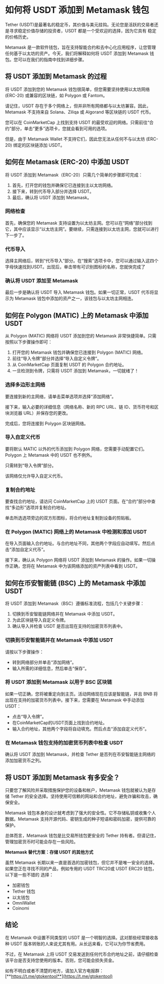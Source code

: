 # 如何将 USDT 添加到 Metamask 钱包

Tether (USDT)是最著名的稳定币，其价值与美元挂钩。无论您是活跃的交易者还是寻求稳定价值存储的投资者，USDT 都是一个受欢迎的选择，因为它具有 稳定的价格历史。

Metamask 是一款软件钱包，旨在支持智能合约和去中心化应用程序，让您管理任何基于以太坊的资产。今天，我们将解释如何将 USDT 添加到 Metamask 钱包。您可以在我们的指南中找到详细步骤。

## 将 USDT 添加到 Metamask 的过程

将 USDT 添加到您的 Metamask 钱包很简单，但您需要坚持使用以太坊网络 (ERC-20) 或兼容的区块链，如 Polygon 或 Fantom。

请记住，USDT 存在于多个网络上，但并非所有网络都与以太坊兼容。因此，Metamask 不支持来自 Solana、Ziliqa 或 Algorand 等区块链的 USDT 代币。

您可以在 CoinMarketCap 上找到支持 USDT 的最受欢迎的网络。只需前往“合约”部分，单击“更多”选项卡，您就会看到可用的选项。

但是，由于 Metamask Wallet 不支持它们，因此您无法从任何不与以太坊 (ERC-20) 绑定的区块链添加 USDT。

## 如何在 Metamask (ERC-20) 中添加 USDT

将 USDT 添加到 Metamask（ERC-20）只需几个简单的步骤即可完成：

1. 首先，打开您的钱包并确保它已连接到主以太坊网络。
2. 接下来，转到代币导入部分并选择 USDT。
3. 最后，确认将 USDT 添加到 Metamask。

### 网络检查

首先，确保您的 Metamask 支持设置为以太坊主网。您可以在“网络”部分找到它，其中应该显示“以太坊主网”。要继续，只需连接到以太坊主网，您就可以进行下一步了。

### 代币导入

选择主网络后，转到“代币导入”部分。在“搜索”选项卡中，您可以通过输入这四个字母快速找到USDT。出现后，单击带有可识别图标的名称，您就快完成了

### 确认将 USDT 添加至 Metamask

最后一步是确认将 USDT 导入 Metamask 钱包。如果一切正常，USDT 代币将显示为 Metamask 钱包中添加的资产之一，该钱包与以太坊主网相连。

## 如何在 Polygon (MATIC) 上的 Metamask 中添加 USDT

从 Polygon (MATIC) 网络将 USDT 添加到您的 Metamask 非常快捷简单。只需按照以下步骤操作即可：

1. 打开您的 Metamask 钱包并确保您已连接到 Polygon (MATIC) 网络。
2. 前往“导入令牌”部分并选择“导入自定义令牌”。
3. 从 CoinMarketCap 页面复制 USDT 的 Polygon 合约地址。
4. 一旦检测到令牌，只需将 USDT 添加到 Metamask，一切就绪了！

### 选择多边形主网络

要连接到新的主网络，请单击菜单选项并选择“添加网络”。

接下来，输入必要的详细信息（网络名称、新的 RPC URL、链 ID、货币符号和区块浏览器 URL）并保存您的更改。

完成后，您将连接到 Polygon 区块链网络。

### 导入自定义代币

要将默认 MATIC 以外的代币添加到 Polygon 网络，您需要手动配置它们。Polygon 上 Metamask 中的 USDT 也不例外。

只需转到“导入令牌”部分。

该网络仅允许导入自定义代币。

### 复制合约地址

要查找合约地址，请访问 CoinMarketCap 上的 USDT 页面。在“合约”部分中查找“多边形”选项并复制合约地址。

单击所选选项旁边的双方形图标，将合约地址复制到设备的剪贴板。

### 在 Polygon (MATIC) 网络上的 Metamask 中检测和添加 USDT

在导入页面输入合约地址。与合约地址不同，其他两个字段应自动填写。然后点击“添加自定义代币”。

接下来，确认从 Polygon 网络将 USDT 添加到 Metamask 的操作。如果一切操作正确，您将在 Metamask 中为该网络添加的资产列表中看到 USDT。

## 如何在币安智能链 (BSC) 上的 Metamask 中添加 USDT

将 USDT 添加到 Metamask（BSC）遵循标准流程，包括几个关键步骤：

1. 切换到币安智能链网络并在 Metamask 中添加 USDT。
2. 为此区块链导入自定义令牌。
3. 确认导入并检查 USDT 是否出现在支持的加密货币列表中。

### 切换到币安智能链并在 Metamask 中添加 USDT

请按以下步骤操作：

* 转到网络部分并单击“添加网络”。
* 输入所需的详细信息，然后单击“保存”。

### 将 USDT 添加到 Metamask 以用于 BSC 区块链

如果一切正确，您将被重定向到主页。活动网络现在应该是智能链，并且 BNB 将出现在支持的加密货币列表中。接下来，您需要在 Metamask 中手动添加 USDT：

* 点击“导入令牌”。
* 在CoinMarketCap的USDT页面上找到合约地址。
* 输入合约地址，其他两个字段将自动填充。然后点击“添加自定义代币”。

### 在 Metamask 钱包支持的加密货币列表中检查 USDT

确认将 USDT 添加到 Metamask，并检查 Tether 是否列在币安智能链主网络的添加加密货币之列。

## 将 USDT 添加到 Metamask 有多安全？

只要您了解风险并采取措施保护您的设备和帐户，Metamask 钱包就被认为是存储 Tether 的安全选择。坚持使用可信赖的网站和合约地址，避免诈骗和攻击，确保安全。

Metamask 钱包本身的设计就考虑到了强大的安全性。它不存储私钥或收集个人数据。Metamask 支持开源代码、密钥生成的种子短语和密码加密，提供可靠的保护。

总体而言，Metamask 钱包是比交易所钱包更安全的 Tether 持有者。但请记住，管理加密货币时可能会存在一些风险。

**Metamask 替代方案：存储 USDT 的其他方式**

虽然 Metamask 长期以来一直是首选的加密钱包，但它并不是唯一安全的选择。如果您正在寻找不同的产品，例如专用的 USDT TRC20或 USDT ERC20 钱包，以下是一些不错的 选择：

* 加密钱包
* Tether 钱包
* 以太钱包
* OmniWallet
* Coinomi

## 结论

在 Metamask 中设置不同类型的 USDT 是一个明智的选择。这对那些经常接收各种 USDT 版本转账的人来说尤其有用。从长远来看，它可以为你节省费用。

不过，在 Metamask 上将 USDT 交易发送到任何代币合约地址之前，请仔细检查该平台是否支持您使用的版本。否则，您可能会损失资金。

如有不明白或者不清楚的地方，请加入官方电报群：[**https://t.me/gtokentool**](https://t.me/gtokentool)
